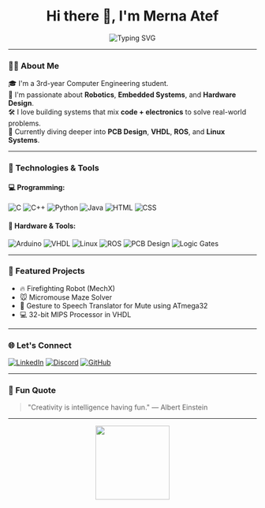 <h1 align="center">Hi there 👋, I'm Merna Atef</h1>

<p align="center">
  <img src="https://readme-typing-svg.demolab.com?font=Fira+Code&weight=500&size=22&duration=3000&pause=1000&color=F7729C&center=true&vCenter=true&multiline=true&repeat=true&width=700&height=70&lines=💖+Hey%2C+I'm+Merna+Atef+%7C+Computer+Engineer;🤖+Robotics+%7C+Electronics+%7C+Embedded+Systems+Lover;💡+I+Build+Things+With+Code+%26+Circuits;🚀+Always+Learning+New+Tech+%7C+VHDL+%7C+Linux+%7C+ROS" alt="Typing SVG" />
</p>


---

### 👩‍💻 About Me

🎓 I'm a 3rd-year Computer Engineering student.  
🤖 I'm passionate about **Robotics**, **Embedded Systems**, and **Hardware Design**.  
🛠️ I love building systems that mix **code + electronics** to solve real-world problems.  
🌱 Currently diving deeper into **PCB Design**, **VHDL**, **ROS**, and **Linux Systems**.

---

### 🔧 Technologies & Tools

#### 💻 Programming:
![C](https://img.shields.io/badge/C-00599C?style=for-the-badge&logo=c&logoColor=white)
![C++](https://img.shields.io/badge/C++-00599C?style=for-the-badge&logo=c%2B%2B&logoColor=white)
![Python](https://img.shields.io/badge/Python-FFD43B?style=for-the-badge&logo=python&logoColor=blue)
![Java](https://img.shields.io/badge/Java-ED8B00?style=for-the-badge&logo=java&logoColor=white)
![HTML](https://img.shields.io/badge/HTML-E34F26?style=for-the-badge&logo=html5&logoColor=white)
![CSS](https://img.shields.io/badge/CSS-1572B6?style=for-the-badge&logo=css3&logoColor=white)

#### 🔌 Hardware & Tools:
![Arduino](https://img.shields.io/badge/Arduino-00979D?style=for-the-badge&logo=arduino&logoColor=white)
![VHDL](https://img.shields.io/badge/VHDL-008080?style=for-the-badge)
![Linux](https://img.shields.io/badge/Linux-FCC624?style=for-the-badge&logo=linux&logoColor=black)
![ROS](https://img.shields.io/badge/ROS-22314E?style=for-the-badge&logo=ros&logoColor=white)
![PCB Design](https://img.shields.io/badge/PCB-ECECEC?style=for-the-badge&logo=altiumdesigner&logoColor=black)
![Logic Gates](https://img.shields.io/badge/Logic_Gates-4B0082?style=for-the-badge&logo=circuits&logoColor=white)

---

### 📌 Featured Projects

- 🔥 Firefighting Robot (MechX)
- 🐭 Micromouse Maze Solver
- 🧤 Gesture to Speech Translator for Mute using ATmega32
- 💻 32-bit MIPS Processor in VHDL

---

### 🌐 Let's Connect

[![LinkedIn](https://img.shields.io/badge/LinkedIn-blue?style=for-the-badge&logo=linkedin&logoColor=white)](https://www.linkedin.com/in/your-link-here)
[![Discord](https://img.shields.io/badge/Discord-%231877F2?style=for-the-badge&logo=discord&logoColor=white)](https://discordapp.com/users/1177515053612810240)
[![GitHub](https://img.shields.io/badge/GitHub-100000?style=for-the-badge&logo=github&logoColor=white)](https://github.com/MernaAtefIbrahimAhmed)

---

### 💬 Fun Quote
> "Creativity is intelligence having fun." — Albert Einstein

---

<p align="center">
  <img src="https://media.giphy.com/media/eNAsjO55tPbgaor7ma/giphy.gif" width="150" />
</p>
